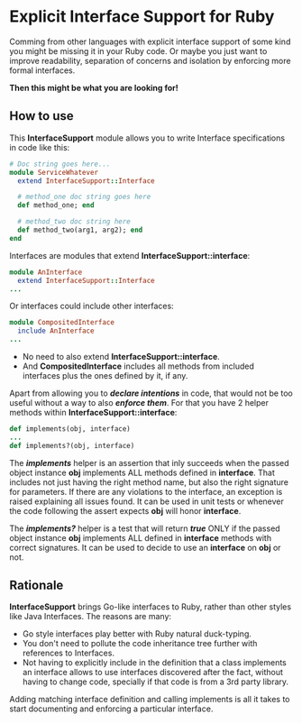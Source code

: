 # Explicit Interface Support for Ruby

Comming from other languages with explicit interface support of some kind you might be missing it in your Ruby code. Or maybe you just want to improve readability, separation of concerns and isolation by enforcing more formal interfaces.

**Then this might be what you are looking for!**

## How to use

This **InterfaceSupport** module allows you to write Interface specifications in code like this:

```ruby
# Doc string goes here...
module ServiceWhatever
  extend InterfaceSupport::Interface

  # method_one doc string goes here
  def method_one; end

  # method_two doc string here
  def method_two(arg1, arg2); end
end
```

Interfaces are modules that extend **InterfaceSupport::interface**:
```ruby
module AnInterface
  extend InterfaceSupport::Interface
...
```

Or interfaces could include other interfaces:
```ruby
module CompositedInterface
  include AnInterface
...
```
* No need to also extend **InterfaceSupport::interface**.
* And **CompositedInterface** includes all methods from included interfaces plus the ones defined by it, if any.

Apart from allowing you to ***declare intentions*** in code, that would not be too useful without a way to also ***enforce them***. For that you have 2 helper methods within **InterfaceSupport::interface**:

```ruby
def implements(obj, interface)
...
def implements?(obj, interface)
```
The ***implements*** helper is an assertion that inly succeeds when the passed object instance **obj** implements ALL methods defined in **interface**. That includes not just having the right method name, but also the right signature for parameters. If there are any violations to the interface, an exception is raised explaining all issues found. It can be used in unit tests or whenever the code following the assert expects **obj** will honor **interface**.

The ***implements?*** helper is a test that will return ***true*** ONLY if the passed object instance **obj** implements ALL defined in **interface** methods with correct signatures. It can be used to decide to use an **interface** on **obj** or not.

## Rationale

**InterfaceSupport** brings Go-like interfaces to Ruby, rather than other styles like Java Interfaces. The reasons are many:
* Go style interfaces play better with Ruby natural duck-typing.
* You don't need to pollute the code inheritance tree further with references to Interfaces.
* Not having to explicitly include in the definition that a class implements an interface allows to use interfaces discovered after the fact, without having to change code, specially if that code is from a 3rd party library.

Adding matching interface definition and calling implements is all it takes to start documenting and enforcing a particular interface.
